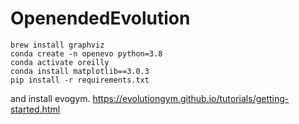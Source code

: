 # OpenendedEvolution

```
brew install graphviz
conda create -n openevo python=3.8
conda activate oreilly
conda install matplotlib==3.0.3
pip install -r requirements.txt
```

and install evogym.
https://evolutiongym.github.io/tutorials/getting-started.html

